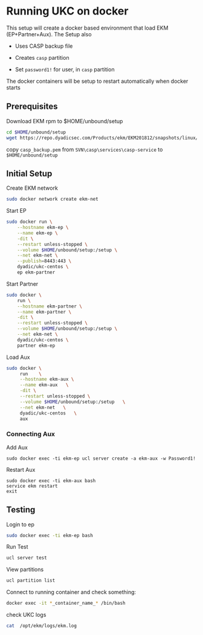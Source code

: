 # Running UKC on docker

This setup will create a docker based environment that load EKM (EP+Partner+Aux). 
The Setup also 

* Uses CASP backup file

* Creates `casp` partition

* Set `password1!` for user, in `casp` partition

The docker containers will be setup to restart automatically when docker starts

## Prerequisites

Download EKM rpm to $HOME/unbound/setup

```bash
cd $HOME/unbound/setup
wget https://repo.dyadicsec.com/Products/ekm/EKM201812/snapshots/linux/ekm-2.0.1812.32053-RHES.x86_64.rpm
```

copy `casp_backup.pem` from `SVN\casp\services\casp-service` to `$HOME/unbound/setup`

## Initial Setup

Create EKM network

```bash
sudo docker network create ekm-net
```

Start EP

```bash
sudo docker run \
    --hostname ekm-ep \
    --name ekm-ep \
    -dit \
    --restart unless-stopped \
    --volume $HOME/unbound/setup:/setup \
    --net ekm-net \
    --publish=8443:443 \
    dyadic/ukc-centos \
    ep ekm-partner
```

Start Partner

```bash
sudo docker \
    run \
    --hostname ekm-partner \
    --name ekm-partner \
    -dit \
    --restart unless-stopped \
    --volume $HOME/unbound/setup:/setup \
    --net ekm-net \
    dyadic/ukc-centos \
    partner ekm-ep
```

Load Aux

``` bash
sudo docker \
     run    \
     --hostname ekm-aux \
     --name ekm-aux   \
     -dit \
     --restart unless-stopped \
     --volume $HOME/unbound/setup:/setup   \
     --net ekm-net   \
     dyadic/ukc-centos   \
     aux
```

### Connecting Aux

Add Aux

```
sudo docker exec -ti ekm-ep ucl server create -a ekm-aux -w Password1!
```

Restart Aux

```
sudo docker exec -ti ekm-aux bash
service ekm restart
exit
```

## Testing

Login to ep

```bash
sudo docker exec -ti ekm-ep bash
```

Run Test

```bash
ucl server test
```

View partitions

```bash
ucl partition list
```

Connect to running container and check something:

```bash
docker exec -it *_container_name_* /bin/bash
```

check UKC logs

```bash
cat  /opt/ekm/logs/ekm.log
```

